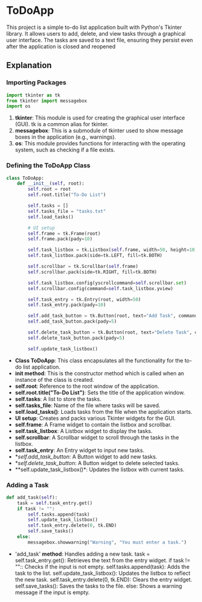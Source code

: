 # ToDoApp
This project is a simple to-do list application built with Python's Tkinter library. It allows users to add, delete, and view tasks through a graphical user interface. The tasks are saved to a text file, ensuring they persist even after the application is closed and reopened

## Explanation

### Importing Packages
```python
import tkinter as tk
from tkinter import messagebox
import os
```
1. **tkinter**: This module is used for creating the graphical user interface (GUI). tk is a common alias for tkinter.
2. **messagebox**: This is a submodule of tkinter used to show message boxes in the application (e.g., warnings).
3. **os**: This module provides functions for interacting with the operating system, such as checking if a file exists.

### Defining the ToDoApp Class
```python
class ToDoApp:
    def __init__(self, root):
        self.root = root
        self.root.title("To-Do List")

        self.tasks = []
        self.tasks_file = "tasks.txt"
        self.load_tasks()

        # UI setup
        self.frame = tk.Frame(root)
        self.frame.pack(pady=10)

        self.task_listbox = tk.Listbox(self.frame, width=50, height=10, bd=0, selectmode=tk.SINGLE)
        self.task_listbox.pack(side=tk.LEFT, fill=tk.BOTH)

        self.scrollbar = tk.Scrollbar(self.frame)
        self.scrollbar.pack(side=tk.RIGHT, fill=tk.BOTH)

        self.task_listbox.config(yscrollcommand=self.scrollbar.set)
        self.scrollbar.config(command=self.task_listbox.yview)

        self.task_entry = tk.Entry(root, width=50)
        self.task_entry.pack(pady=10)

        self.add_task_button = tk.Button(root, text="Add Task", command=self.add_task)
        self.add_task_button.pack(pady=5)

        self.delete_task_button = tk.Button(root, text="Delete Task", command=self.delete_task)
        self.delete_task_button.pack(pady=5)

        self.update_task_listbox()
```
* **Class ToDoApp**: This class encapsulates all the functionality for the to-do list application.
* **__init__ method**: This is the constructor method which is called when an instance of the class is created.
* **self.root**: Reference to the root window of the application.
* **self.root.title("To-Do List")**: Sets the title of the application window.
* **self.tasks**: A list to store the tasks.
* **self.tasks_file**: Name of the file where tasks will be saved.
* **self.load_tasks()**: Loads tasks from the file when the application starts.
* **UI setup**: Creates and packs various Tkinter widgets for the GUI.
* **self.frame**: A Frame widget to contain the listbox and scrollbar.
* **self.task_listbox**: A Listbox widget to display the tasks.
* **self.scrollbar**: A Scrollbar widget to scroll through the tasks in the listbox.
* **self.task_entry**: An Entry widget to input new tasks.
* **self.add_task_button*: A Button widget to add new tasks.
* **self.delete_task_button*: A Button widget to delete selected tasks.
* **self.update_task_listbox()*: Updates the listbox with current tasks.

### Adding a Task
```python
def add_task(self):
    task = self.task_entry.get()
    if task != "":
        self.tasks.append(task)
        self.update_task_listbox()
        self.task_entry.delete(0, tk.END)
        self.save_tasks()
    else:
        messagebox.showwarning("Warning", "You must enter a task.")
```
* 'add_task' **method**: Handles adding a new task.
task = self.task_entry.get(): Retrieves the text from the entry widget.
if task != "":: Checks if the input is not empty.
self.tasks.append(task): Adds the task to the list.
self.update_task_listbox(): Updates the listbox to reflect the new task.
self.task_entry.delete(0, tk.END): Clears the entry widget.
self.save_tasks(): Saves the tasks to the file.
else: Shows a warning message if the input is empty.
